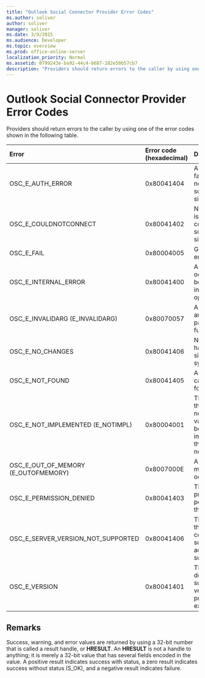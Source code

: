 ```yaml
---
title: "Outlook Social Connector Provider Error Codes"
ms.author: soliver
author: soliver
manager: soliver
ms.date: 3/9/2015
ms.audience: Developer
ms.topic: overview
ms.prod: office-online-server
localization_priority: Normal
ms.assetid: 0799243e-ba92-44c4-b687-182e50b57cb7
description: "Providers should return errors to the caller by using one of the error codes shown in the following table."
---
```


# Outlook Social Connector Provider Error Codes

Providers should return errors to the caller by using one of the error codes shown in the following table. 
  
|**Error**|**Error code (hexadecimal)**|**Description**|
|:-----|:-----|:-----|
|OSC_E_AUTH_ERROR  <br/> |0x80041404  <br/> |Authentication failed on the network of the social network site.  <br/> |
|OSC_E_COULDNOTCONNECT  <br/> |0x80041402  <br/> |No connection is available to connect to the social network site.  <br/> |
|OSC_E_FAIL  <br/> |0x80004005  <br/> |General failure error.  <br/> |
|OSC_E_INTERNAL_ERROR  <br/> |0x80041400  <br/> |An internal error occurred because of an invalid operation.  <br/> |
|OSC_E_INVALIDARG (E_INVALIDARG)  <br/> |0x80070057  <br/> |An invalid argument was passed to a function.  <br/> |
|OSC_E_NO_CHANGES  <br/> |0x80041406  <br/> |No changes have occurred since the last synchronization.  <br/> |
|OSC_E_NOT_FOUND  <br/> |0x80041405  <br/> |A resource cannot be found.  <br/> |
|OSC_E_NOT_IMPLEMENTED (E_NOTIMPL)  <br/> |0x80004001  <br/> |The request to the social network site is valid but has not been implemented by the social network site.  <br/> |
|OSC_E_OUT_OF_MEMORY (E_OUTOFMEMORY)  <br/> |0x8007000E  <br/> |An out-of-memory error occurred.  <br/> |
|OSC_E_PERMISSION_DENIED  <br/> |0x80041403  <br/> |The OSC provider denied permission for the resource.  <br/> |
|OSC_E_SERVER_VERSION_NOT_SUPPORTED  <br/> |0x80041406  <br/> |The version of the server to configure the social network account is not supported.  <br/> |
|OSC_E_VERSION  <br/> |0x80041401  <br/> |The provider does not support this version of OSC provider extensibility.  <br/> |
   
## Remarks

Success, warning, and error values are returned by using a 32-bit number that is called a result handle, or **HRESULT**. An **HRESULT** is not a handle to anything; it is merely a 32-bit value that has several fields encoded in the value. A positive result indicates success with status, a zero result indicates success without status (S_OK), and a negative result indicates failure. 
  

